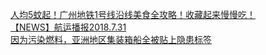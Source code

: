   
[人均5蚊起！广州地铁1号线沿线美食全攻略！收藏起来慢慢吃！](http://www.dianyue.me/archives/327/hlgm4ei9wzyjy1z3/)  
[【NEWS】航运播报2018.7.31](http://www.dianyue.me/archives/502/26930l5ijprl2f1q/)  
[因为污染燃料，亚洲地区集装箱船全被贴上隐患标签](http://www.dianyue.me/archives/473/8l9mmnjbpnz7mlez/)